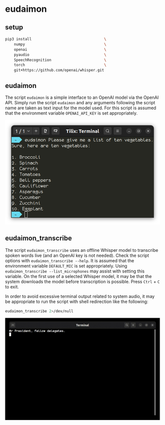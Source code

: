 # eudaimon

## setup

```Bash
pip3 install                                 \
    numpy                                    \
    openai                                   \
    pyaudio                                  \
    SpeechRecognition                        \
    torch                                    \
    git+https://github.com/openai/whisper.git
```

## eudaimon

The script `eudaimon` is a simple interface to an OpenAI model via the OpenAI API. Simply run the script `eudaimon` and any arguments following the script name are taken as text input for the model used. For this script is assumed that the environment variable `OPENAI_API_KEY` is set appropriately.

![](vegetables.png)

## eudaimon_transcribe

The script `eudaimon_transcribe` uses an offline Whisper model to transcribe spoken words live (and an OpenAI key is not needed). Check the script options with `eudaimon_transcribe --help`. It is assumed that the environment variable `DEFAULT_MIC` is set appropriately. Using `eudaimon_transcribe --list_microphones` may assist with setting this variable. On the first use of a selected Whisper model, it may be that the system downloads the model before transcription is possible. Press `Ctrl` + `C` to exit.

In order to avoid excessive terminal output related to system audio, it may be appropriate to run the script with shell redirection like the following:

```Bash
eudaimon_transcribe 2>/dev/null
```

![](Fidel.gif)
